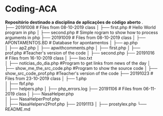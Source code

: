 # Coding-ACA

**Repositório destinado a disciplina de aplicações de código aberto**
.  
├── 20191008                    # Files from 08-10-2019 class
│     ├── first.php             # Hello World program in php
│     ├── second.php            # Simple rogram to show how to process arguments in php
├── 20191009                    # Files from 08-10-2019 class
│     ├── APONTAMENTOS.BD       # Database for apontamentos 
│     ├── ap.php        
│     ├── ap2.php
│     ├── apwithcomments.php
│     ├── first.php
│     ├── prof.php              #Teacher's version of the code
│     ├── second.php
├── 20191016                          # Files from 16-10-2019 class
│     ├── lixo.txt                    
│     ├── noticias_do_dia.php         #Program to get links from news of the day
│     ├── show_me_the_src_code.php    #Program to show the source code
│     ├── show_src_code_prof.php      #Teacher's version of the code
├── 20191023                    # Files from 23-10-2019 class
│     ├── 1.php     
│     ├── fbf.php       
│     ├── helpers.php
│     ├── php_errors.log
├── 20191106                    # Files from 06-11-2019 class
│     ├── NasaHelper.php  
│     ├── NasaHelperProf.php     
│     ├── NasaHelperv2Prof.php
├── 20191113
│     ├── prostylex.php
└── README.md
